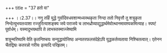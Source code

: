 +++
title = "37 हतो वा"

+++
।।2.37।। ननु तर्हि युद्धे गुर्वादिवधवशान्मध्यस्थकृता निन्दा ततो निवृत्तौ
तु शत्रुकृता निन्देत्युभयतःपाशा रज्जुरित्याशङ्क्य जये पराजये च
लाभध्रौव्याद्युद्धार्थमेवोत्थानमावश्यकमित्याह। स्पष्टं पूर्वार्धम्।
यस्मादुभयथापि ते लाभस्तस्माज्जेष्यामि  
  
शत्रून्मरिष्यामि वेति कृतनिश्चयः सन्युद्धायोत्तिष्ठ अन्यतरफलसंदेहेऽपि
युद्धकर्तव्यताया निश्चितत्वात्। एतेनन चैतद्विद्मः कतरन्नो गरीयः इत्यादि
परिहृतम्।  
